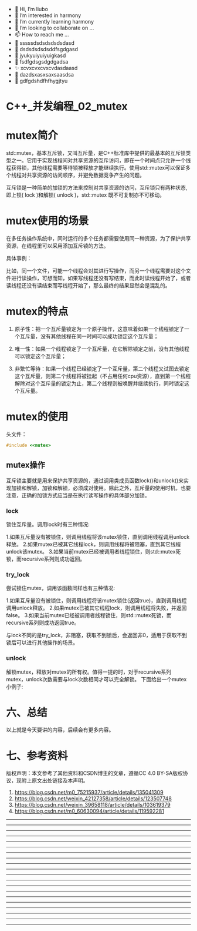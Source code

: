 * 👋 Hi, I’m liubo
* 👀 I’m interested in harmony
* 🌱 I’m currently learning harmony
* 💞️ I’m looking to collaborate on ...
* 📫 How to reach me ...
* 📇 sssssdsdsdsdsdsdasd
* 🎃 dsdsdsdsdsddfsgdgasd
* 🍺 jyukyuiyuiyuigkasd
* 🍥 fsdfgdsgsdgdgadsa
* ✨ xcvxcvxcvxcvdasdaasd
* 🍰 dazdsxasxsaxsaasdsa
* 🚨 gdfgdshdfhfhygjtyu



# C++_并发编程\_02_mutex



# mutex简介

std::mutex，基本互斥锁，又叫互斥量，是C++标准库中提供的最基本的互斥锁类型之一。它用于实现线程间对共享资源的互斥访问，即在一个时间点只允许一个线程获得锁，其他线程需要等待锁被释放才能继续执行。使用std::mutex可以保证多个线程对共享资源的访问顺序，并避免数据竞争产生的问题。



互斥锁是一种简单的加锁的方法来控制对共享资源的访问，互斥锁只有两种状态,即上锁( lock )和解锁( unlock )，std::mutex 既不可复制亦不可移动。



# mutex使用的场景

在多任务操作系统中，同时运行的多个任务都需要使用同一种资源，为了保护共享资源，在线程里可以采用添加互斥锁的方法。



具体事例：

比如，同一个文件，可能一个线程会对其进行写操作，而另一个线程需要对这个文件进行读操作，可想而知，如果写线程还没有写结束，而此时读线程开始了，或者读线程还没有读结束而写线程开始了，那么最终的结果显然会是混乱的。





# mutex的特点

1. 原子性：把一个互斥量锁定为一个原子操作，这意味着如果一个线程锁定了一个互斥量，没有其他线程在同一时间可以成功锁定这个互斥量；

2. 唯一性：如果一个线程锁定了一个互斥量，在它解除锁定之前，没有其他线程可以锁定这个互斥量；

3. 非繁忙等待：如果一个线程已经锁定了一个互斥量，第二个线程又试图去锁定这个互斥量，则第二个线程将被挂起（不占用任何cpu资源），直到第一个线程解除对这个互斥量的锁定为止，第二个线程则被唤醒并继续执行，同时锁定这个互斥量。

# mutex的使用

头文件：

```c++
#include <<mutex>
```

## mutex操作

互斥锁主要就是用来保护共享资源的，通过调用类成员函数lock()和unlock()来实现加锁和解锁，加锁和解锁，必须成对使用。除此之外，互斥量的使用时机，也要注意，正确的加锁方式应当是在执行读写操作的具体部分加锁。

### lock

锁住互斥量。调用lock时有三种情况:

1.如果互斥量没有被锁住，则调用线程将该mutex锁住，直到调用线程调用unlock释放。
2.如果mutex已被其它线程lock，则调用线程将被阻塞，直到其它线程unlock该mutex。
3.如果当前mutex已经被调用者线程锁住，则std::mutex死锁，而recursive系列则成功返回。

### try_lock

尝试锁住mutex，调用该函数同样也有三种情况:

1.如果互斥量没有被锁住，则调用线程将该mutex锁住(返回true)，直到调用线程调用unlock释放。
2.如果mutex已被其它线程lock，则调用线程将失败，并返回false。
3.如果当前mutex已经被调用者线程锁住，则std::mutex死锁，而recursive系列则成功返回true。



与lock不同的是try_lock，非阻塞，获取不到锁后，会返回非0，适用于获取不到锁后可以进行其他操作的场景。



### unlock

解锁mutex，释放对mutex的所有权。值得一提的时，对于recursive系列mutex，unlock次数需要与lock次数相同才可以完全解锁。
下面给出一个mutex小例子:
















































# 六、总结

以上就是今天要讲的内容，后续会有更多内容。



# 七、参考资料

版权声明：本文参考了其他资料和CSDN博主的文章，遵循CC 4.0 BY-SA版权协议，现附上原文出处链接及本声明。

1. https://blog.csdn.net/m0_75215937/article/details/135041309
2. https://blog.csdn.net/weixin_42127358/article/details/123507748
3. https://blog.csdn.net/weixin_39658118/article/details/103619379
4. https://blog.csdn.net/m0_60630094/article/details/119592281

















---
---
---
---
---
---
---
---
---
---
---
---
---
---
---
---
---
---
---
---


